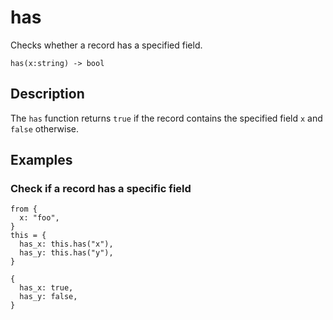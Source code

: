 # has

Checks whether a record has a specified field.

```tql
has(x:string) -> bool
```

## Description

The `has` function returns `true` if the record contains the specified field `x`
and `false` otherwise.

## Examples

### Check if a record has a specific field

```tql
from {
  x: "foo",
}
this = {
  has_x: this.has("x"),
  has_y: this.has("y"),
}
```

```tql
{
  has_x: true,
  has_y: false,
}
```
